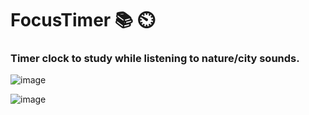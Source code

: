 # FocusTimer 📚 ⏲️

<h3>Timer clock to study while listening to nature/city sounds.</h3>

![image](https://user-images.githubusercontent.com/83726056/175349259-fc6c7baf-a59f-474f-84ac-0ee82bab23b2.png)

![image](https://user-images.githubusercontent.com/83726056/175361743-6c8e3ba9-517f-4354-932a-5c91a9d3bf11.png)

